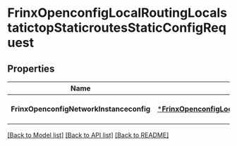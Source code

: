 # FrinxOpenconfigLocalRoutingLocalstatictopStaticroutesStaticConfigRequest

## Properties
Name | Type | Description | Notes
------------ | ------------- | ------------- | -------------
**FrinxOpenconfigNetworkInstanceconfig** | [***FrinxOpenconfigLocalRoutingLocalstatictopStaticroutesStaticConfig**](frinx.openconfig.local.routing.localstatictop.staticroutes.static.Config.md) |  | [optional] [default to null]

[[Back to Model list]](../README.md#documentation-for-models) [[Back to API list]](../README.md#documentation-for-api-endpoints) [[Back to README]](../README.md)


